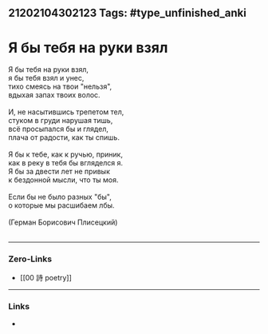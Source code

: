 21202104302123
Tags: #type_unfinished_anki 
---
# Я бы тебя на руки взял

Я бы тебя на руки взял, <br>я бы тебя взял и унес, <br>тихо смеясь на твои "нельзя", <br>вдыхая запах твоих волос.<br><br>И, не насытившись трепетом тел, <br>стуком в груди нарушая тишь, <br>всё просыпался бы и глядел, <br>плача от радости, как ты спишь.<br><br>Я бы к тебе, как к ручью, приник, <br>как в реку в тебя бы вгляделся я. <br>Я бы за двести лет не привык <br>к бездонной мысли, что ты моя.<br><br>Если бы не было разных "бы", <br>о которые мы расшибаем лбы.<br><br>(Герман Борисович Плисецкий)<br><br>

---
### Zero-Links
- [[00 詩 poetry]]
---
### Links
-